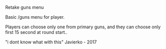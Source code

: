 Retake guns menu

Basic /guns menu for player.

Players can choose only one from primary guns, and they can choose only first 15 second at round start..

"i dont know what with this" Javierko - 2017
